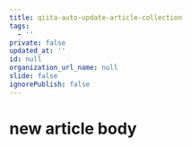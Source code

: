 ```yaml
---
title: qiita-auto-update-article-collection
tags:
  - ''
private: false
updated_at: ''
id: null
organization_url_name: null
slide: false
ignorePublish: false
---
```

# new article body
